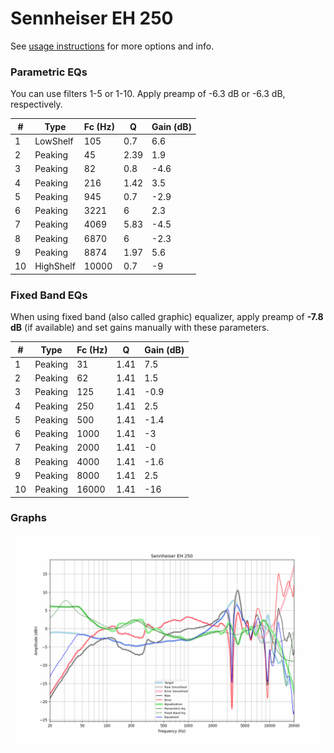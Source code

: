 # Sennheiser EH 250
See [usage instructions](https://github.com/jaakkopasanen/AutoEq#usage) for more options and info.

### Parametric EQs
You can use filters 1-5 or 1-10. Apply preamp of -6.3 dB or -6.3 dB, respectively.

|   # | Type      |   Fc (Hz) |    Q |   Gain (dB) |
|-----|-----------|-----------|------|-------------|
|   1 | LowShelf  |       105 | 0.7  |         6.6 |
|   2 | Peaking   |        45 | 2.39 |         1.9 |
|   3 | Peaking   |        82 | 0.8  |        -4.6 |
|   4 | Peaking   |       216 | 1.42 |         3.5 |
|   5 | Peaking   |       945 | 0.7  |        -2.9 |
|   6 | Peaking   |      3221 | 6    |         2.3 |
|   7 | Peaking   |      4069 | 5.83 |        -4.5 |
|   8 | Peaking   |      6870 | 6    |        -2.3 |
|   9 | Peaking   |      8874 | 1.97 |         5.6 |
|  10 | HighShelf |     10000 | 0.7  |        -9   |

### Fixed Band EQs
When using fixed band (also called graphic) equalizer, apply preamp of **-7.8 dB** (if available) and set gains manually with these parameters.

|   # | Type    |   Fc (Hz) |    Q |   Gain (dB) |
|-----|---------|-----------|------|-------------|
|   1 | Peaking |        31 | 1.41 |         7.5 |
|   2 | Peaking |        62 | 1.41 |         1.5 |
|   3 | Peaking |       125 | 1.41 |        -0.9 |
|   4 | Peaking |       250 | 1.41 |         2.5 |
|   5 | Peaking |       500 | 1.41 |        -1.4 |
|   6 | Peaking |      1000 | 1.41 |        -3   |
|   7 | Peaking |      2000 | 1.41 |        -0   |
|   8 | Peaking |      4000 | 1.41 |        -1.6 |
|   9 | Peaking |      8000 | 1.41 |         2.5 |
|  10 | Peaking |     16000 | 1.41 |       -16   |

### Graphs
![](./Sennheiser%20EH%20250.png)
